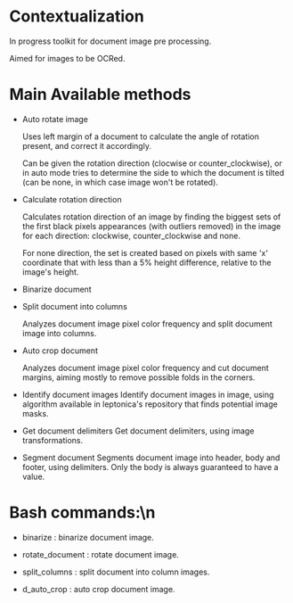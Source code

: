 # Contextualization

In progress toolkit for document image pre processing.

Aimed for images to be OCRed.

# Main Available methods

- Auto rotate image

    Uses left margin of a document to calculate the angle of rotation present, and correct it accordingly.

    Can be given the rotation direction (clocwise or counter_clockwise), or in auto mode tries to determine the side to which the document is tilted (can be none, in which case image won't be rotated).

- Calculate rotation direction

    Calculates rotation direction of an image by finding the biggest sets of the first black pixels appearances (with outliers removed) in the image for each direction: clockwise, counter_clockwise and none.

    For none direction, the set is created based on pixels with same 'x' coordinate that with less than a 5% height difference, relative to the image's height.

- Binarize document

- Split document into columns

    Analyzes document image pixel color frequency and split document image into columns.

- Auto crop document

    Analyzes document image pixel color frequency and cut document margins, aiming mostly to remove possible folds in the corners.

- Identify document images
    Identify document images in image, using algorithm available in leptonica's repository that finds potential image masks.

- Get document delimiters
    Get document delimiters, using image transformations.

- Segment document
    Segments document image into header, body and footer, using delimiters. Only the body is always guaranteed to have a value.

# Bash commands:\n

- binarize : binarize document image.

- rotate_document : rotate document image.

- split_columns : split document into column images.

- d_auto_crop : auto crop document image.